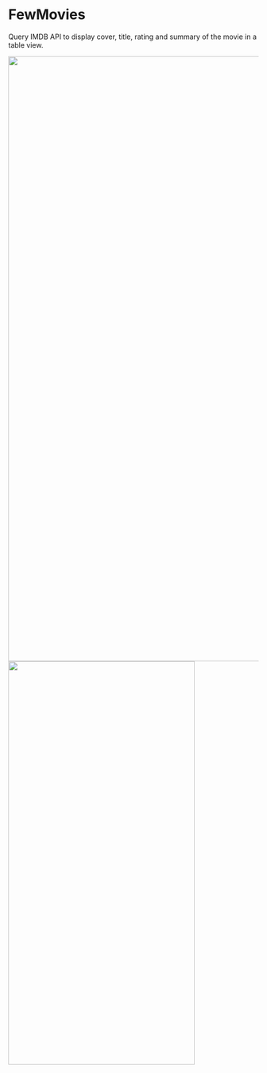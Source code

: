# FewMovies
Query IMDB API to display cover, title, rating and summary of the movie in a table view.

<img src="https://user-images.githubusercontent.com/2077000/172561382-beb69df0-bd56-4caf-85e0-1e177e194e36.gif" width="562" height="1218">
<img src="https://user-images.githubusercontent.com/2077000/172561382-beb69df0-bd56-4caf-85e0-1e177e194e36.gif" width="375" height="812">

